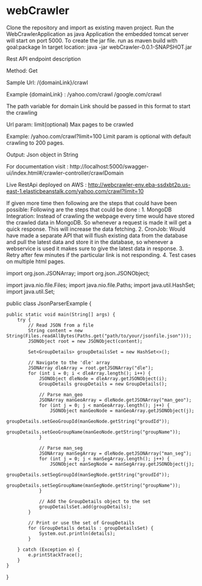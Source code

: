 # webCrawler

Clone the repository and import as existing maven project.
Run the WebCrawlerApplication as java Application the embedded tomcat server will start on port 5000.
To create the jar file. run as maven build with goal:package
In target location: java -jar webCrawler-0.0.1-SNAPSHOT.jar

Rest API endpoint description

Method: Get			

Sample Url: /{domainLink}/crawl

Example {domainLink} : /yahoo.com/crawl
						/google.com/crawl
						
The path variable for domain Link should be passed in this format to start the crawling


Url param: limit(optional)
			Max pages to be crawled
			
Example: /yahoo.com/crawl?limit=100
		Limit param is optional with default crawling to 200 pages.
		
		
Output:
Json object in String

For documentation visit : http://localhost:5000/swagger-ui/index.html#/crawler-controller/crawlDomain

Live RestApi deployed on AWS : http://webcrawler-env.eba-ssdxbt2p.us-east-1.elasticbeanstalk.com/yahoo.com/crawl?limit=10

If given more time then following are the steps that could have been possible:
Following are the steps that could be done :
	1. MongoDB Integration: Instead of crawling the webpage every time would have stored the crawled data in MongoDB. So whenever a request is made it will get a quick response. This will increase the data fetching.
	2. CronJob: Would have made a separate API that will flush existing data from the database and pull the latest data and store it in the database, so whenever a webservice is used it makes sure to give the latest data in response.
	3. Retry after few minutes if the particular link is not responding.
	4. Test cases on multiple html pages.









 import org.json.JSONArray;
import org.json.JSONObject;

import java.nio.file.Files;
import java.nio.file.Paths;
import java.util.HashSet;
import java.util.Set;

public class JsonParserExample {

    public static void main(String[] args) {
        try {
            // Read JSON from a file
            String content = new String(Files.readAllBytes(Paths.get("path/to/your/jsonfile.json")));
            JSONObject root = new JSONObject(content);

            Set<GroupDetails> groupDetailsSet = new HashSet<>();

            // Navigate to the 'dle' array
            JSONArray dleArray = root.getJSONArray("dle");
            for (int i = 0; i < dleArray.length(); i++) {
                JSONObject dleNode = dleArray.getJSONObject(i);
                GroupDetails groupDetails = new GroupDetails();

                // Parse man_geo
                JSONArray manGeoArray = dleNode.getJSONArray("man_geo");
                for (int j = 0; j < manGeoArray.length(); j++) {
                    JSONObject manGeoNode = manGeoArray.getJSONObject(j);
                    groupDetails.setGeoGroupId(manGeoNode.getString("groudId"));
                    groupDetails.setGeoGroupName(manGeoNode.getString("groupName"));
                }

                // Parse man_seg
                JSONArray manSegArray = dleNode.getJSONArray("man_seg");
                for (int j = 0; j < manSegArray.length(); j++) {
                    JSONObject manSegNode = manSegArray.getJSONObject(j);
                    groupDetails.setSegGroupId(manSegNode.getString("groudId"));
                    groupDetails.setSegGroupName(manSegNode.getString("groupName"));
                }

                // Add the GroupDetails object to the set
                groupDetailsSet.add(groupDetails);
            }

            // Print or use the set of GroupDetails
            for (GroupDetails details : groupDetailsSet) {
                System.out.println(details);
            }

        } catch (Exception e) {
            e.printStackTrace();
        }
    }
}
